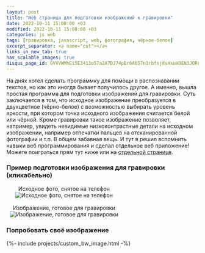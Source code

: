 ```yaml
---
layout: post
title: "Web страница для подготовки изображений к гравировки"
date: 2022-10-11 15:00:00 +03
modified: 2022-10-11 15:00:00 +03
categories: js web
tags: [гравировка, javascript, web, фотография, чёрное-белое]
excerpt_separator: <a name="cut"></a>
links_in_new_tab: true
has_scalable_images: true
disqus_page_id: GVVVWMhEi5E3413o57a2A7DJ74pBr6A657n3rbfsjdvHxuHDEN3JORC0gs8SjkYc
---
```

На днях хотел сделать программку для помощи в распознавании текстов, но как это иногда бывает получилось другое. А именно, вышла простая программа для подготовки изображений для гравировки. Суть заключается в том, что исходное изображение преобразуется в двухцветное (чёрно-белое) с возможностью выбирать уровень яркости, при котором точка исходного изображения считается белой или чёрной. Кроме гравировки такое изображение позволяет, например, увидеть невидимые низкоконтрастные детали на исходном изображении, например отпечатки пальцев на отсканированной фотографии и т.п. В общем забавная вещь. И тут я решил вспомнить навыки веб программирования и сделал отдельное веб приложение! Можете поиграться прям тут ниже или на [отдельной странице](https://bw.mendeo.ru).
<a name="cut"></a>

### Пример подготовки изображения для гравировки (кликабельно)

<style scoped>
	.custom-bw-image-post-picture-container
	{
		display: flex;
		flex-direction: row;
		width: 60%;
		justify-content: space-between;
	}
	@media screen and (max-width: 1080px)
	{
		.custom-bw-image-post-picture-container
		{
			flex-direction: column;
			width 100%;
		}
		.custom-bw-image-post-picture-container > div:first-child
		{
			margin-bottom: 1rem;
		}
	}
	.custom-bw-image-post-picture-container-item
	{
		display: flex;
		flex-direction: column;
		align-items: center;
	}
</style>

<div class="custom-bw-image-post-picture-container">
	<div class="custom-bw-image-post-picture-container-item">
		<span>Исходное фото, снятое на телефон</span>
		<img alt="Исходное фото, снятое на телефон" src-big="{% link assets/posts/custom_bw_image/big/cat.jpg %}" src="{% link assets/posts/custom_bw_image/small/cat.jpg %}">
	</div>
	<div class="custom-bw-image-post-picture-container-item">
		<span>Изображение, готовое для гравировки</span>
		<img alt="Изображение, готовое для гравировки" src-big="{% link assets/posts/custom_bw_image/big/cat_bw.jpg %}" src="{% link assets/posts/custom_bw_image/small/cat_bw.jpg %}">
	</div>
</div>

### Попробовать своё изображение  
{%- include projects/custom_bw_image.html -%}
